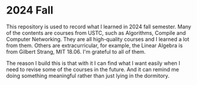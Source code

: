 # 2024 Fall

This repository is used to record what I learned in 2024 fall semester. Many of
the contents are courses from USTC, such as Algorithms, Compile and Computer
Networking. They are all high-quality courses and I learned a lot from them.
Others are extracurricular, for example, the Linear Algebra is from Gilbert
Strang, MIT 18.06. I'm grateful to all of them.

The reason I build this is that with it I can find what I want easily when I
need to revise some of the courses in the future. And it can remind me doing
something meaningful rather than just lying in the dormitory.
